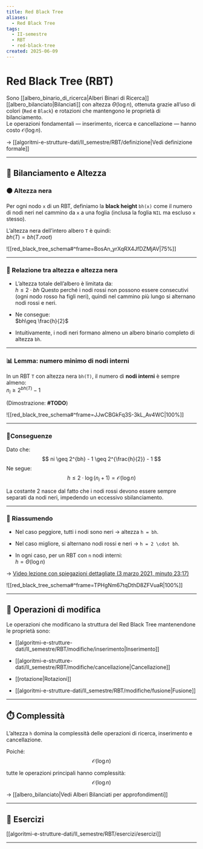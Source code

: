 ```yaml
---
title: Red Black Tree
aliases:
  - Red Black Tree
tags:
  - II-semestre
  - RBT
  - red-black-tree
created: 2025-06-09
---
```

# Red Black Tree (RBT)

Sono [[albero_binario_di_ricerca|Alberi Binari di Ricerca]] [[albero_bilanciato|Bilanciati]] con altezza $\Theta(\log n)$, ottenuta grazie all’uso di colori (`Red` e `Black`) e rotazioni che mantengono le proprietà di bilanciamento.  
Le operazioni fondamentali — inserimento, ricerca e cancellazione — hanno costo $\mathcal{O}(\log n)$.

→ [[algoritmi-e-strutture-dati/II_semestre/RBT/definizione|Vedi definizione formale]]


---

## 📏 Bilanciamento e Altezza

### ⚫ Altezza nera

Per ogni nodo `x` di un RBT, definiamo la **black height** `bh(x)` come il numero di nodi neri nel cammino da `x` a una foglia (inclusa la foglia `NIL` ma escluso `x` stesso).

L’altezza nera dell’intero albero `T` è quindi:  
$bh(T)=bh(T.root)$

![[red_black_tree_schema#^frame=BosAn_yrXqRX4JfDZMjAV|75%]]

---

### 📐 Relazione tra altezza e altezza nera 

- L’altezza totale dell’albero è limitata da:  
    $h≤2⋅bh$
    Questo perché i nodi rossi non possono essere consecutivi (ogni nodo rosso ha figli neri), quindi nel cammino più lungo si alternano nodi rossi e neri.
    
- Ne consegue:  
    $bh\geq \frac{h}{2}​$
    
- Intuitivamente, i nodi neri formano almeno un albero binario completo di altezza `bh`.
    

---

### 📊 Lemma: numero minimo di nodi interni

In un RBT `T` con altezza nera `bh(T)`, il numero di **nodi interni** è sempre almeno:  
$n_i \geq 2^{bh(T)} - 1$

(Dimostrazione: **#TODO**)

![[red_black_tree_schema#^frame=JJwCBGkFq3S-3kL_Av4WC|100%]]

---

### 📎Conseguenze

Dato che: 
$$
ni \geq 2^{bh} - 1 \geq 2^{\frac{h}{2}} - 1
$$
Ne segue:
$$
h \leq 2 \cdot \log(n_i + 1) = \mathcal{O}(\log n)
$$

La costante 2 nasce dal fatto che i nodi rossi devono essere sempre separati da nodi neri, impedendo un eccessivo sbilanciamento.

---

### 🧠 Riassumendo

- Nel caso peggiore, tutti i nodi sono neri → altezza `h = bh`.
    
- Nel caso migliore, si alternano nodi rossi e neri → `h = 2 \cdot bh`.
    
- In ogni caso, per un RBT con `n` nodi interni:  
    $h = \Theta(\log n)$
    

→ [Video lezione con spiegazioni dettagliate (3 marzo 2021, minuto 23:17)](https://uniudamce.sharepoint.com/sites/117802-ALGORITMIESTRUTTUREDATIELABORATORIO/_layouts/15/stream.aspx?id=%2Fsites%2F117802%2DALGORITMIESTRUTTUREDATIELABORATORIO%2FDocumenti%20condivisi%2FGeneral%2FRecordings%2FASD%20lezione%2026%2Emp4&referrer=StreamWebApp%2EWeb&referrerScenario=AddressBarCopied%2Eview%2E9f0efd42%2D4431%2D43e7%2D8c92%2D8c1a728dcc06)

![[red_black_tree_schema#^frame=TPHgNm67tqDthD8ZFVuaR|100%]]

---


## 🔄 Operazioni di modifica

Le operazioni che modificano la struttura del Red Black Tree mantenendone le proprietà sono:

- [[algoritmi-e-strutture-dati/II_semestre/RBT/modifiche/inserimento|Inserimento]]
    
- [[algoritmi-e-strutture-dati/II_semestre/RBT/modifiche/cancellazione|Cancellazione]]
    
- [[rotazione|Rotazioni]]
    
- [[algoritmi-e-strutture-dati/II_semestre/RBT/modifiche/fusione|Fusione]]


---

## ⏱️ Complessità

L’altezza `h` domina la complessità delle operazioni di ricerca, inserimento e cancellazione.

Poiché:  
$$
\mathcal{O}(\log n)
$$


tutte le operazioni principali hanno complessità:  
$$
\mathcal{O}(\log n)
$$

→ [[albero_bilanciato|Vedi Alberi Bilanciati per approfondimenti]]

---

## 📝 Esercizi

[[algoritmi-e-strutture-dati/II_semestre/RBT/esercizi/esercizi]]

---

